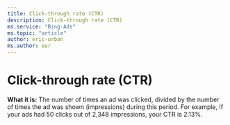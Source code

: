 ```yaml
---
title: Click-through rate (CTR)
description: Click-through rate (CTR)
ms.service: "Bing-Ads"
ms.topic: "article"
author: eric-urban
ms.author: eur
---
```


# Click-through rate (CTR)

**What it is:** The number of times an ad was clicked, divided by the number of times the ad was shown (impressions) during this period. For example, if your ads had 50 clicks out of 2,348 impressions, your CTR is 2.13%.


